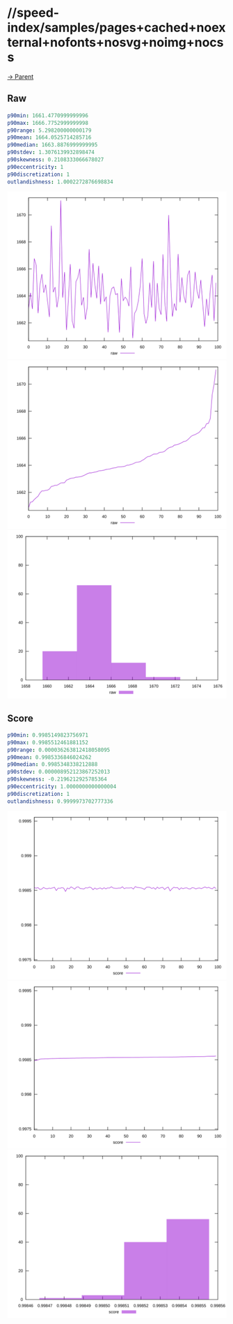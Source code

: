 
# //speed-index/samples/pages+cached+noexternal+nofonts+nosvg+noimg+nocss

[→ Parent](../..)


## Raw


```yaml
p90min: 1661.4770999999996
p90max: 1666.7752999999998
p90range: 5.298200000000179
p90mean: 1664.0525714285716
p90median: 1663.8876999999995
p90stdev: 1.3076139932898474
p90skewness: 0.2108333066678027
p90eccentricity: 1
p90discretization: 1
outlandishness: 1.0002272876698834

```

![PLOT: raw-values](./raw/values.svg)![PLOT: raw-sorted](./raw/sorted.svg)![PLOT: raw-histogram](./raw/histogram.svg)
## Score


```yaml
p90min: 0.9985149823756971
p90max: 0.9985512461881152
p90range: 0.000036263812418058095
p90mean: 0.9985336846024262
p90median: 0.9985348338212888
p90stdev: 0.000008952123867252013
p90skewness: -0.2196212925785364
p90eccentricity: 1.0000000000000004
p90discretization: 1
outlandishness: 0.9999973702777336

```

![PLOT: score-values](./score/values.svg)![PLOT: score-sorted](./score/sorted.svg)![PLOT: score-histogram](./score/histogram.svg)